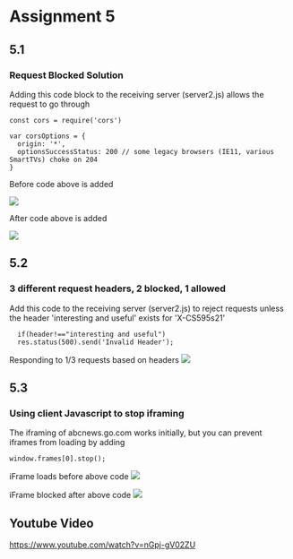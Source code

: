 # Assignment 5
## 5.1
### Request Blocked Solution

Adding this code block to the receiving server (server2.js) allows the request to go through
```
const cors = require('cors')

var corsOptions = {
  origin: '*',
  optionsSuccessStatus: 200 // some legacy browsers (IE11, various SmartTVs) choke on 204 
}
```

Before code above is added

![](https://github.com/MylesTillman495/cs595-s21/blob/main/assignments/Tillman/5/images/5.1_request_failed.png)

After code above is added

![](https://github.com/MylesTillman495/cs595-s21/blob/main/assignments/Tillman/5/images/5.1_request_succeed.png)

## 5.2
### 3 different request headers, 2 blocked, 1 allowed
Add this code to the receiving server (server2.js) to reject requests unless the header 'interesting and useful' exists for 'X-CS595s21'
```  let header = req.get('X-CS595s21');
  if(header!=="interesting and useful")
  res.status(500).send('Invalid Header');
  ```

  Responding to 1/3 requests based on headers
  ![](https://github.com/MylesTillman495/cs595-s21/blob/main/assignments/Tillman/5/images/5.2_filter_requests_based_on_header.png)
  


## 5.3
### Using client Javascript to stop iframing
The iframing of abcnews.go.com works initially, but you can prevent iframes from loading by adding

```
window.frames[0].stop();
```

iFrame loads before above code
  ![](https://github.com/MylesTillman495/cs595-s21/blob/main/assignments/Tillman/5/images/5.3_before_stop_loading.png)

iFrame blocked after above code
  ![](https://github.com/MylesTillman495/cs595-s21/blob/main/assignments/Tillman/5/images/5.3_after_stop_loading.png)


## Youtube Video
https://www.youtube.com/watch?v=nGpj-gV02ZU
